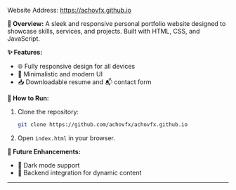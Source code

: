 Website Address: https://achovfx.github.io

**🌟 Overview:**
A sleek and responsive personal portfolio website designed to showcase skills, services, and projects. Built with HTML, CSS, and JavaScript.

**✨ Features:**
- 🌐 Fully responsive design for all devices
- 🎨 Minimalistic and modern UI
- 📥 Downloadable resume and 📬 contact form

**🚀 How to Run:**
1. Clone the repository:
   ```bash
   git clone https://github.com/achovfx/achovfx.github.io
   ```
2. Open `index.html` in your browser.

**🔮 Future Enhancements:**
- 🌙 Dark mode support
- 🔗 Backend integration for dynamic content
---
